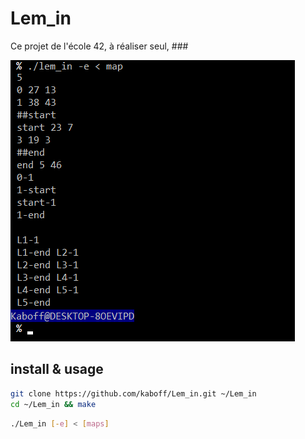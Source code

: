 # Lem_in

Ce projet de l'école 42, à réaliser seul, ###

![alt text](header.png)

## install & usage

~~~sh
git clone https://github.com/kaboff/Lem_in.git ~/Lem_in
cd ~/Lem_in && make
~~~

~~~sh
./Lem_in [-e] < [maps]
~~~
